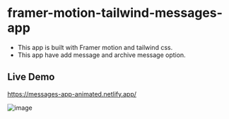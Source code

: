 # framer-motion-tailwind-messages-app
- This app is built with Framer motion and tailwind css.
- This app have add message and archive message option.

## Live Demo
https://messages-app-animated.netlify.app/

![image](https://github.com/Arslan240/framer-motion-tailwind-messages-app/assets/72486336/a18a8e33-d83f-40c5-90af-56ed67f3033c)
